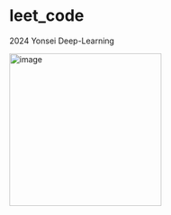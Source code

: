 # leet_code
2024 Yonsei Deep-Learning 

<img width="270" alt="image" src="https://github.com/bjpark-forest/leet_code/assets/127649853/dff711c5-dbf4-4670-83c6-65173c69c9e0">
